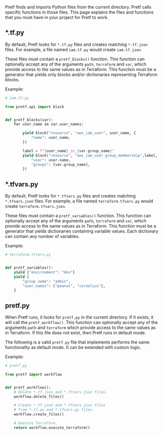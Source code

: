 Pretf finds and imports Python files from the current directory. Pretf calls specific functions in those files. This page explains the files and functions that you must have in your project for Pretf to work.

## \*.tf.py

By default, Pretf looks for `*.tf.py` files and creates matching `*.tf.json` files. For example, a file named `iam.tf.py` would create `iam.tf.json`.

These files must contain a `pretf_blocks()` function. This function can optionally accept any of the arguments `path`, `terraform` and `var`, which provide access to the same values as in Terraform. This function must be a generator that yields only blocks and/or dictionaries representing Terraform blocks.

Example:

```python
# iam.tf.py

from pretf.api import block


def pretf_blocks(var):
    for user_name in var.user_names:

        yield block("resource", "aws_iam_user", user_name, {
            "name": user_name,
        })

        label = f"{user_name}_in_{var.group_name}"
        yield block("resource", "aws_iam_user_group_membership",label, {
            "user": user.name,
            "groups": [var.group_name],
        })
```

## \*.tfvars.py

By default, Pretf looks for `*.tfvars.py` files and creates matching `*.tfvars.json` files. For example, a file named `terraform.tfvars.py` would create `terraform.tfvars.json`.

These files must contain a `pretf_variables()` function. This function can optionally accept any of the arguments `path`, `terraform` and `var`, which provide access to the same values as in Terraform. This function must be a generator that yields dictionaries containing variable values. Each dictionary can contain any number of variables.

Example:

```python
# terraform.tfvars.py


def pretf_variables():
    yield {"environment": "dev"}
    yield {
        "group_name": "admin",
        "user_names": ["peanut", "cornelius"],
    }
```

## pretf.py

When Pretf runs, it looks for `pretf.py` in the current directory. If it exists, it will call the `pretf_workflow()`. This function can optionally accept any of the arguments `path` and `terraform` which provide access to the same values as in Terraform. If this file does not exist, then Pretf runs in default mode.

The following is a valid `pretf.py` file that implements performs the same functionality as default mode. It can be extended with custom logic. 

Example:

```python
# pretf.py

from pretf import workflow


def pretf_workflow():
    # Delete *.tf.json and *.tfvars.json files.
    workflow.delete_files()

    # Create *.tf.json and *.tfvars.json files
    # from *.tf.py and *.tfvars.py files.
    workflow.create_files()

    # Execute Terraform.
    return workflow.execute_terraform()
```

